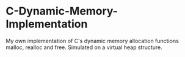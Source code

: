 # C-Dynamic-Memory-Implementation
My own implementation of C's dynamic memory allocation functions malloc, realloc and free. Simulated on a virtual heap structure.

